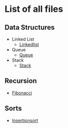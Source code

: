 # List of all files

## Data Structures
  * Linked List
    * [Linkedlist](https://github.com/TheAlgorithms/Swift/blob/master/data_structures/Linked%20List/LinkedList.swift)
  * Queue
    * [Queue](https://github.com/TheAlgorithms/Swift/blob/master/data_structures/queue/queue.swift)
  * Stack
    * [Stack](https://github.com/TheAlgorithms/Swift/blob/master/data_structures/Stack/stack.swift)

## Recursion
  * [Fibonacci](https://github.com/TheAlgorithms/Swift/blob/master/recursion/fibonacci.swift)

## Sorts
  * [Insertionsort](https://github.com/TheAlgorithms/Swift/blob/master/sorts/InsertionSort.swift)
